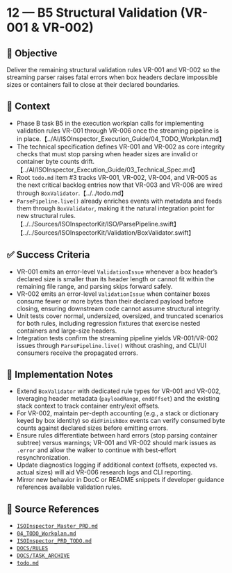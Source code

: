 # 12 — B5 Structural Validation (VR-001 & VR-002)

## 🎯 Objective

Deliver the remaining structural validation rules VR-001 and VR-002 so the streaming parser raises fatal errors when box
headers declare impossible sizes or containers fail to close at their declared boundaries.

## 🧩 Context

- Phase B task B5 in the execution workplan calls for implementing validation rules VR-001 through VR-006 once the
  streaming pipeline is in place.【../AI/ISOInspector_Execution_Guide/04_TODO_Workplan.md】
- The technical specification defines VR-001 and VR-002 as core integrity checks that must stop parsing when header
  sizes are invalid or container byte counts drift.【../AI/ISOInspector_Execution_Guide/03_Technical_Spec.md】
- Root `todo.md` item #3 tracks VR-001, VR-002, VR-004, and VR-005 as the next critical backlog entries now that VR-003 and VR-006 are wired through `BoxValidator`.【../../todo.md】
- `ParsePipeline.live()` already enriches events with metadata and feeds them through `BoxValidator`, making it the natural integration point for new structural rules.【../../Sources/ISOInspectorKit/ISO/ParsePipeline.swift】【../../Sources/ISOInspectorKit/Validation/BoxValidator.swift】

## ✅ Success Criteria

- VR-001 emits an error-level `ValidationIssue` whenever a box header’s declared size is smaller than its header length or cannot fit within the remaining file range, and parsing skips forward safely.
- VR-002 emits an error-level `ValidationIssue` when container boxes consume fewer or more bytes than their declared payload before closing, ensuring downstream code cannot assume structural integrity.
- Unit tests cover normal, undersized, oversized, and truncated scenarios for both rules, including regression fixtures
  that exercise nested containers and large-size headers.
- Integration tests confirm the streaming pipeline yields VR-001/VR-002 issues through `ParsePipeline.live()` without crashing, and CLI/UI consumers receive the propagated errors.

## 🔧 Implementation Notes

- Extend `BoxValidator` with dedicated rule types for VR-001 and VR-002, leveraging header metadata (`payloadRange`, `endOffset`) and the existing stack context to track container entry/exit offsets.
- For VR-002, maintain per-depth accounting (e.g., a stack or dictionary keyed by box identity) so `didFinishBox` events can verify consumed byte counts against declared sizes before emitting errors.
- Ensure rules differentiate between hard errors (stop parsing container subtree) versus warnings; VR-001 and VR-002 should mark issues as `.error` and allow the walker to continue with best-effort resynchronization.
- Update diagnostics logging if additional context (offsets, expected vs. actual sizes) will aid VR-006 research logs
  and CLI reporting.
- Mirror new behavior in DocC or README snippets if developer guidance references available validation rules.

## 🧠 Source References

- [`ISOInspector_Master_PRD.md`](../AI/ISOViewer/ISOInspector_PRD_Full/ISOInspector_Master_PRD.md)
- [`04_TODO_Workplan.md`](../AI/ISOInspector_Execution_Guide/04_TODO_Workplan.md)
- [`ISOInspector_PRD_TODO.md`](../AI/ISOViewer/ISOInspector_PRD_TODO.md)
- [`DOCS/RULES`](../RULES)
- [`DOCS/TASK_ARCHIVE`](../TASK_ARCHIVE)
- [`todo.md`](../../todo.md)

